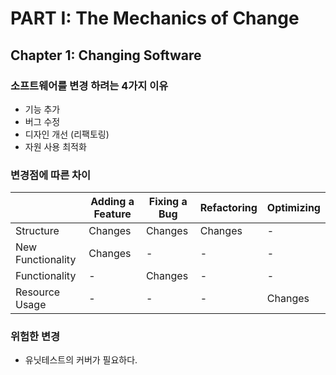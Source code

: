 # PART I: The Mechanics of Change
## Chapter 1: Changing Software
### 소프트웨어를 변경 하려는 4가지 이유
- 기능 추가
- 버그 수정
- 디자인 개선 (리팩토링)
- 자원 사용 최적화
### 변경점에 따른 차이
| | Adding a Feature | Fixing a Bug | Refactoring | Optimizing |
|---|---|---|---|---|
|Structure|Changes|Changes|Changes|-|
|New Functionality|Changes|-|-|-|
|Functionality|-|Changes|-|-|
|Resource Usage|-|-|-|Changes|

### 위험한 변경
- 유닛테스트의 커버가 필요하다.
